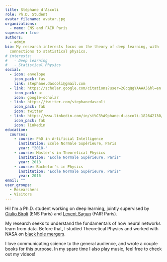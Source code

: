 ```yaml
---
title: Stéphane d'Ascoli
role: Ph.D. Student
avatar_filename: avatar.jpg
organizations:
  - name: ENS and FAIR Paris
superuser: true
authors:
  - admin
bio: My research interests focus on the theory of deep learning, with
  connections to statistical physics.
# interests:
#   - Deep learning
#   - Statistical Physics
social:
  - icon: envelope
    icon_pack: fas
    link: stephane.dascoli@gmail.com
  - link: https://scholar.google.com/citations?user=2GcqQgYAAAAJ&hl=en
    icon_pack: ai
    icon: google-scholar
  - link: https://twitter.com/stephanedascoli
    icon_pack: fab
    icon: twitter
  - link: https://www.linkedin.com/in/st%C3%A9phane-d-ascoli-182642130/
    icon_pack: fab
    icon: linkedin
education:
  courses:
    - course: PhD in Artificial Intelligence
      institution: Ecole Normale Supérieure, Paris
      year: "2018-"
    - course: Master's in Theoretical Physics
      institution: "Ecole Normale Supérieure, Paris"
      year: 2018
    - course: Bachelor's in Physics
      institution: "Ecole Normale Supérieure, Paris"
      year: 2016
email: ""
user_groups:
  - Researchers
  - Visitors
---
```

Hi! I'm a Ph.D. student working on deep learning, jointly supervised by [Giulio Biroli](https://prairie-institute.fr/chairs/biroli-giulio/) (ENS Paris) and [Levent Sagun](https://scholar.google.com/citations?user=-iPZaBcAAAAJ&hl=en) (FAIR Paris). 

My research seeks to understand the fundamentals of how neural networks learn from data. Before that, I studied Theoretical Physics and worked with NASA on [black hole mergers](https://www.youtube.com/watch?v=i2u-7LMhwvE&t=20s).

I love communicating science to the general audience, and wrote a couple books for this purpose. In my spare time I also play music, feel free to check out my videos!